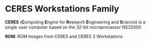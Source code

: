 # CERES Workstations Family

**CERES** (**C**omputing **E**ngine for **R**esearch **E**ngineering and **S**cience) is a single-user computer based on the 32-bit microprocessor NS32000

**ROM**: ROM Images from CERES and CERES 3 Workstations
